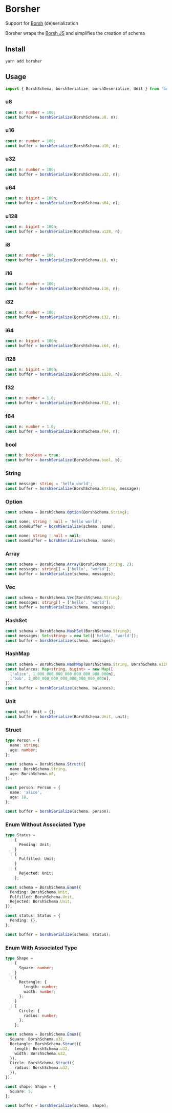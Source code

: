 # Borsher
Support for [Borsh](https://borsh.io) (de)serialization

Borsher wraps the [Borsh JS](https://github.com/near/borsh-js) and simplifies the creation of schema

## Install
```shell
yarn add borsher
```

## Usage
```ts
import { BorshSchema, borshSerialize, borshDeserialize, Unit } from 'borsher';
```

### u8
```ts
const n: number = 100;
const buffer = borshSerialize(BorshSchema.u8, n);
```

### u16
```ts
const n: number = 100;
const buffer = borshSerialize(BorshSchema.u16, n);
```

### u32
```ts
const n: number = 100;
const buffer = borshSerialize(BorshSchema.u32, n);
```

### u64
```ts
const n: bigint = 100n;
const buffer = borshSerialize(BorshSchema.u64, n);
```

### u128
```ts
const n: bigint = 100n;
const buffer = borshSerialize(BorshSchema.u128, n);
```

### i8
```ts
const n: number = 100;
const buffer = borshSerialize(BorshSchema.i8, n);
```

### i16
```ts
const n: number = 100;
const buffer = borshSerialize(BorshSchema.i16, n);
```

### i32
```ts
const n: number = 100;
const buffer = borshSerialize(BorshSchema.i32, n);
```

### i64
```ts
const n: bigint = 100n;
const buffer = borshSerialize(BorshSchema.i64, n);
```

### i128
```ts
const n: bigint = 100n;
const buffer = borshSerialize(BorshSchema.i128, n);
```

### f32
```ts
const n: number = 1.0;
const buffer = borshSerialize(BorshSchema.f32, n);
```

### f64
```ts
const n: number = 1.0;
const buffer = borshSerialize(BorshSchema.f64, n);
```

### bool
```ts
const b: boolean = true;
const buffer = borshSerialize(BorshSchema.bool, b);
```

### String
```ts
const message: string = 'hello world';
const buffer = borshSerialize(BorshSchema.String, message);
```

### Option
```ts
const schema = BorshSchema.Option(BorshSchema.String);

const some: string | null = 'hello world';
const someBuffer = borshSerialize(schema, some);

const none: string | null = null;
const noneBuffer = borshSerialize(schema, none);
```

### Array
```ts
const schema = BorshSchema.Array(BorshSchema.String, 2);
const messages: string[] = ['hello', 'world'];
const buffer = borshSerialize(schema, messages);
```

### Vec
```ts
const schema = BorshSchema.Vec(BorshSchema.String);
const messages: string[] = ['hello', 'world'];
const buffer = borshSerialize(schema, messages);
```

### HashSet
```ts
const schema = BorshSchema.HashSet(BorshSchema.String);
const messages: Set<string> = new Set(['hello', 'world']);
const buffer = borshSerialize(schema, messages);
```

### HashMap
```ts
const schema = BorshSchema.HashMap(BorshSchema.String, BorshSchema.u128);
const balances: Map<string, bigint> = new Map([
  ['alice', 1_000_000_000_000_000_000_000_000n],
  ['bob', 2_000_000_000_000_000_000_000_000n],
]);
const buffer = borshSerialize(schema, balances);
```

### Unit
```ts
const unit: Unit = {};
const buffer = borshSerialize(BorshSchema.Unit, unit);
```

### Struct
```ts
type Person = {
  name: string;
  age: number;
};

const schema = BorshSchema.Struct({
  name: BorshSchema.String,
  age: BorshSchema.u8,
});

const person: Person = {
  name: 'alice',
  age: 18,
};

const buffer = borshSerialize(schema, person);
```

### Enum Without Associated Type
```ts
type Status = 
  | {
      Pending: Unit;
    }
  | {
      Fulfilled: Unit;
    }
  | {
      Rejected: Unit;
    };

const schema = BorshSchema.Enum({
  Pending: BorshSchema.Unit,
  Fulfilled: BorshSchema.Unit,
  Rejected: BorshSchema.Unit,
});

const status: Status = {
  Pending: {},
};

const buffer = borshSerialize(schema, status);
```

### Enum With Associated Type
```ts
type Shape =
  | {
      Square: number;
    }
  | {
      Rectangle: {
        length: number;
        width: number;
      };
    }
  | {
      Circle: {
        radius: number;
      };
    };

const schema = BorshSchema.Enum({
  Square: BorshSchema.u32,
  Rectangle: BorshSchema.Struct({
    length: BorshSchema.u32,
    width: BorshSchema.u32,
  }),
  Circle: BorshSchema.Struct({
    radius: BorshSchema.u32,
  }),
});

const shape: Shape = {
  Square: 5,
};

const buffer = borshSerialize(schema, shape);
```
